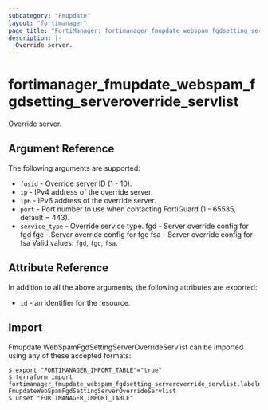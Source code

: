 ```yaml
---
subcategory: "Fmupdate"
layout: "fortimanager"
page_title: "FortiManager: fortimanager_fmupdate_webspam_fgdsetting_serveroverride_servlist"
description: |-
  Override server.
---
```


# fortimanager_fmupdate_webspam_fgdsetting_serveroverride_servlist
Override server.

## Argument Reference


The following arguments are supported:


* `fosid` - Override server ID (1 - 10).
* `ip` - IPv4 address of the override server.
* `ip6` - IPv6 address of the override server.
* `port` - Port number to use when contacting FortiGuard (1 - 65535, default = 443).
* `service_type` - Override service type. fgd - Server override config for fgd fgc - Server override config for fgc fsa - Server override config for fsa Valid values: `fgd`, `fgc`, `fsa`.



## Attribute Reference

In addition to all the above arguments, the following attributes are exported:
* `id` - an identifier for the resource.

## Import

Fmupdate WebSpamFgdSettingServerOverrideServlist can be imported using any of these accepted formats:
```
$ export "FORTIMANAGER_IMPORT_TABLE"="true"
$ terraform import fortimanager_fmupdate_webspam_fgdsetting_serveroverride_servlist.labelname FmupdateWebSpamFgdSettingServerOverrideServlist
$ unset "FORTIMANAGER_IMPORT_TABLE"
```

